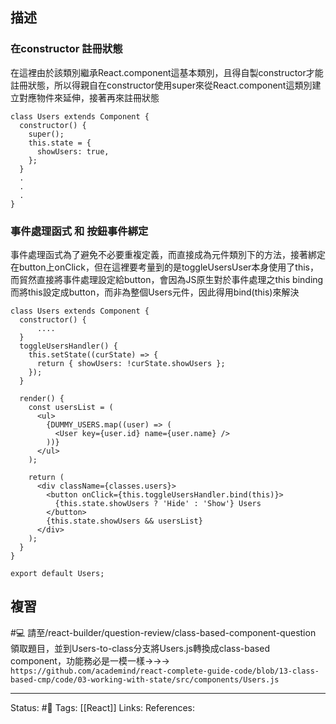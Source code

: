 ## 描述




### 在constructor 註冊狀態

在這裡由於該類別繼承React.component這基本類別，且得自製constructor才能註冊狀態，所以得親自在constructor使用super來從React.component這類別建立對應物件來延伸，接著再來註冊狀態

```
class Users extends Component {
  constructor() {
    super();
    this.state = {
      showUsers: true,
    };
  }
  .
  .
  .
}
```


### 事件處理函式 和 按鈕事件綁定

事件處理函式為了避免不必要重複定義，而直接成為元件類別下的方法，接著綁定在button上onClick，但在這裡要考量到的是toggleUsersUser本身使用了this，而貿然直接將事件處理設定給button，會因為JS原生對於事件處理之this binding而將this設定成button，而非為整個Users元件，因此得用bind(this)來解決

```
class Users extends Component {
  constructor() {
	  ....
  }
  toggleUsersHandler() {
    this.setState((curState) => {
      return { showUsers: !curState.showUsers };
    });
  }

  render() {
    const usersList = (
      <ul>
        {DUMMY_USERS.map((user) => (
          <User key={user.id} name={user.name} />
        ))}
      </ul>
    );

    return (
      <div className={classes.users}>
        <button onClick={this.toggleUsersHandler.bind(this)}>
          {this.state.showUsers ? 'Hide' : 'Show'} Users
        </button>
        {this.state.showUsers && usersList}
      </div>
    );
  }
}

export default Users;
```


## 複習

#💻 請至/react-builder/question-review/class-based-component-question 領取題目，並到Users-to-class分支將Users.js轉換成class-based component，功能務必是一模一樣->->-> `https://github.com/academind/react-complete-guide-code/blob/13-class-based-cmp/code/03-working-with-state/src/components/Users.js`
<!--SR:!2022-10-26,10,250-->

---
Status: #🌱 
Tags:
[[React]]
Links:
References: